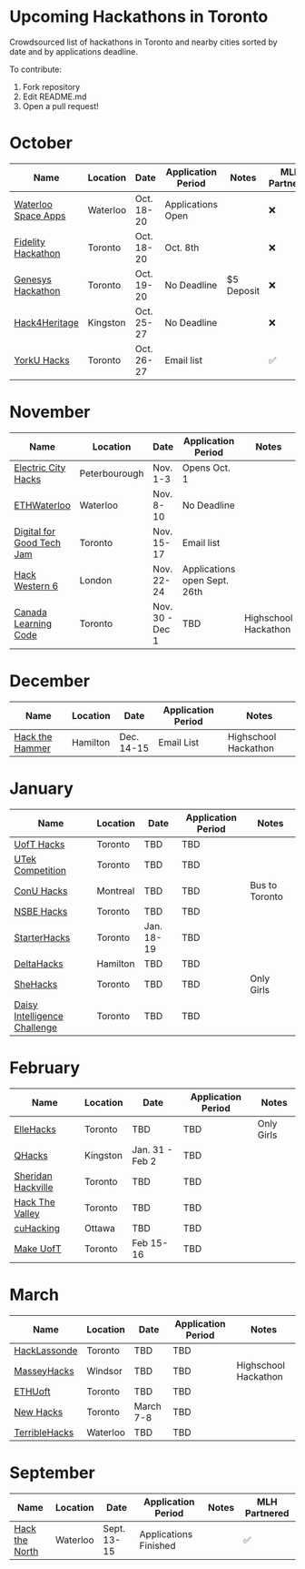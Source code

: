 # Upcoming Hackathons in Toronto
Crowdsourced list of hackathons in Toronto and nearby cities sorted by date and by applications deadline.

To contribute:
 1. Fork repository
 2. Edit README.md
 3. Open a pull request!



 


 
# October 
 
 | Name  |  Location | Date | Application Period |  Notes | MLH Partnered |
 |---|---|---|---|---|---|
 | [Waterloo Space Apps](https://2019.spaceappschallenge.org/locations/kitchener-waterloo-canada)  | Waterloo | Oct. 18-20 | Applications Open |   | :x: |
 | [Fidelity Hackathon]( https://docs.google.com/forms/d/e/1FAIpQLSfA-7_a9va6_2_Y7JNgDEb9C_4QfsheJ06huQyunIkLloFwrA/viewform)  | Toronto | Oct. 18-20 | Oct. 8th |   | :x: |
 | [Genesys Hackathon](https://www.eventbrite.ca/e/genesys-hackathon-prizes-ms-surface-go-osmo-pocket-airpods-focals-by-north-tickets-62890236390?aff=ebdssbdestsearch)  | Toronto | Oct. 19-20 | No Deadline |  $5 Deposit | :x: |
 | [Hack4Heritage](https://www.hack4heritage.com)  | Kingston | Oct. 25-27 | No Deadline |   | :x: |
 | [YorkU Hacks](https://yorkuhacks.com/)  | Toronto | Oct. 26-27 | Email list |   | :white_check_mark: |
 
 
 
# November

 | Name  |  Location | Date | Application Period |  Notes |
 |---|---|---|---|---|
 | [Electric City Hacks](https://echacks.dev/)  | Peterbourough | Nov. 1-3 | Opens Oct. 1 |   |
 | [ETHWaterloo](https://ethwaterloo.com/)  | Waterloo | Nov. 8-10 | No Deadline |   |
 | [Digital for Good Tech Jam](https://www.digitalforgood.com/)  | Toronto | Nov. 15-17 | Email list |   |
 | [Hack Western 6](https://hackwestern.com/)  | London | Nov. 22-24 | Applications open Sept. 26th |   |
  | [Canada Learning Code](https://www.canadalearningcode.ca/hackathons/)  | Toronto | Nov. 30 - Dec 1 | TBD | Highschool Hackathon |
 
# December
 | Name  |  Location | Date | Application Period |  Notes |
 |---|---|---|---|---|
 | [Hack the Hammer](https://hackthehammer.com/)  | Hamilton | Dec. 14-15 | Email List |  Highschool Hackathon |


 
# January

 | Name  |  Location | Date | Application Period |  Notes |
 |---|---|---|---|---|
 | [UofT Hacks](https://uofthacks.com/)  | Toronto | TBD | TBD |   |
 | [UTek Competition](https://utek.skule.ca)  | Toronto | TBD | TBD |   |
 | [ConU Hacks](https://conuhacks.io)  | Montreal | TBD | TBD | Bus to Toronto |
 | [NSBE Hacks](http://www.nsbehacksuoft.ca)  | Toronto | TBD | TBD |   |
 | [StarterHacks](https://www.starterhacks.ca)  | Toronto | Jan. 18-19 | TBD |   |
 | [DeltaHacks](https://www.deltahacks.com/) | Hamilton | TBD | TBD |   |
 | [SheHacks](https://shehacks.ca) | Toronto | TBD | TBD |  Only Girls  |
 | [Daisy Intelligence Challenge](http://info.daisyintelligence.com/hackathon) | Toronto | TBD | TBD |   |



 

# February

 | Name  |  Location | Date | Application Period |  Notes |
 |---|---|---|---|---|
 | [ElleHacks](https://ellehacks.com/) | Toronto | TBD | TBD | Only Girls   |
 | [QHacks](https://qhacks.io/)  | Kingston | Jan. 31 - Feb 2 | TBD |   |
 | [Sheridan Hackville]( https://www.hackville.io/)  | Toronto | TBD | TBD |   |
 | [Hack The Valley]()  |Toronto | TBD | TBD |   |
 | [cuHacking](https://cuhacking.com/)  | Ottawa | TBD | TBD |   |
 | [Make UofT](https://ieee.utoronto.ca/makeuoft/)  | Toronto | Feb 15-16 | TBD |   |


# March

 | Name  |  Location | Date | Application Period |  Notes |
 |---|---|---|---|---|
 | [HackLassonde](http://hacklassonde.ca/)  | Toronto | TBD | TBD |   |
 | [MasseyHacks](https://masseyhacks.ca/)  | Windsor | TBD | TBD |  Highschool Hackathon |
 | [ETHUoft](https://www.ethuoft.ca)  | Toronto | TBD | TBD |  |
 | [New Hacks](https://ieee.utoronto.ca/#/)  | Toronto | March 7-8 | TBD |  |
 | [TerribleHacks](https://terriblehack.website/)  | Waterloo | TBD | TBD |  |


# September
 
 | Name  |  Location | Date | Application Period |  Notes | MLH Partnered |
 |---|---|---|---|---|---|
 | [Hack the North](https://hackthenorth.com/)  |  Waterloo | Sept. 13-15  |  Applications Finished |   | :white_check_mark: |




